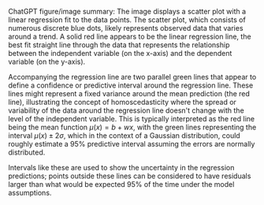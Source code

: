 ChatGPT figure/image summary: The image displays a scatter plot with a linear regression fit to the data points. The scatter plot, which consists of numerous discrete blue dots, likely represents observed data that varies around a trend. A solid red line appears to be the linear regression line, the best fit straight line through the data that represents the relationship between the independent variable (on the x-axis) and the dependent variable (on the y-axis).

Accompanying the regression line are two parallel green lines that appear to define a confidence or predictive interval around the regression line. These lines might represent a fixed variance around the mean prediction (the red line), illustrating the concept of homoscedasticity where the spread or variability of the data around the regression line doesn't change with the level of the independent variable. This is typically interpreted as the red line being the mean function $\mu(x) = b + wx$, with the green lines representing the interval $\mu(x) \pm 2\sigma$, which in the context of a Gaussian distribution, could roughly estimate a 95% predictive interval assuming the errors are normally distributed.

Intervals like these are used to show the uncertainty in the regression predictions; points outside these lines can be considered to have residuals larger than what would be expected 95% of the time under the model assumptions.